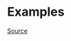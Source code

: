


# Examples


[Source](http://www.rubydoc.info/gems/rubocop/RuboCop/Cop/Style/RedundantParentheses)
